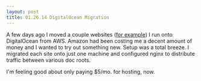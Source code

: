 ```yaml
---
layout: post
title: 01.26.14 DigitalOcean Migration
---
```


A few days ago I moved a couple websites ([for example](http://isdickalive.com)) I run onto DigitalOcean from AWS. Amazon had been costing me a decent amount of money and I wanted to try out something new. Setup was a total breeze. I migrated each site onto just one machine and configured nginx to distribute traffic between various doc roots.

I'm feeling good about only paying $5/mo. for hosting, now.
